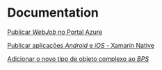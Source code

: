 # Documentation

[Publicar <i>WebJob</i> no Portal Azure](Docs/WebJobDeploy.md)

[Publicar aplicações <i>Android</i> e <i>iOS</i> - Xamarin Native](Docs/publish_android_ios_aps.md)

[Adicionar o novo tipo de objeto complexo ao <i>BPS</i>](Docs/tipos_complexos_BPS.md)
